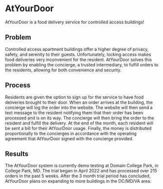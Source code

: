 # AtYourDoor
AtYourDoor is a food delivery service for controlled access buildings!

## Problem
Controlled access apartment buildings offer a higher degree of privacy, safety, and serenity to their guests. Unfortunately, locking access makes food deliveries very inconvenient for the resident. AtYourDoor solves this problem by enabling the concierge, a trusted intermediary, to fulfill orders to the residents, allowing for both convenience and security.

## Process
Residents are given the option to sign up for the service to have food deliveries brought to their door. When an order arrives at the building, the concierge will log the order into the website. The website will then send a text message to the resident notifying them that their order has been processed and is on its way. The concierge will then bring the order to the resident and fulfill the delivery. At the end of the month, each resident will be sent a bill for their AtYourDoor usage. Finally, the money is distributed proportionally to the concierges in accordance with the operating agreement that AtYourDoor signed with the concierge provided.  

## Results
The AtYourDoor system is currently demo testing at Domain College Park, in College Park, MD. The trial began in April 2022 and has processed over 215 orders in the past 5 weeks. After the 3 month trial period has concluded, AtYourDoor plans on expanding to more buildings in the DC/MD/VA area.
